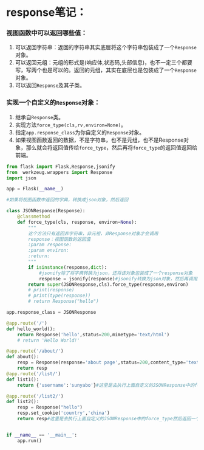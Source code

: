 # response笔记：

### 视图函数中可以返回哪些值：
1. 可以返回字符串：返回的字符串其实底层将这个字符串包装成了一个`Response`对象。
2. 可以返回元组：元组的形式是(响应体,状态码,头部信息)，也不一定三个都要写，写两个也是可以的。返回的元组，其实在底层也是包装成了一个`Response`对象。
3. 可以返回`Response`及其子类。


### 实现一个自定义的`Response`对象：
1. 继承自`Response`类。
2. 实现方法`force_type(cls,rv,environ=None)`。
3. 指定`app.response_class`为你自定义的`Response`对象。
4. 如果视图函数返回的数据，不是字符串，也不是元组，也不是Response对象，那么就会将返回值传给`force_type`，然后再将`force_type`的返回值返回给前端。
```python
from flask import Flask,Response,jsonify
from  werkzeug.wrappers import Response
import json

app = Flask(__name__)

#如果将视图函数中返回的字典，转换成json对象，然后返回

class JSONResponse(Response):
    @classmethod
    def force_type(cls, response, environ=None):
        """
        这个方法只有返回非字符串，非元祖，非Response对象才会调用
        response：视图函数的返回值
        :param response:
        :param environ:
        :return:
        """
        if isinstance(response,dict):
            #jsonify除了将字典转换为json，还将该对象包装成了一个response对象
            response = jsonify(response)#jsonify转换为json对象，然后再调用那个对象
        return super(JSONResponse,cls).force_type(response,environ)
        # print(response)
        # print(type(response))
        # return Response("hello")

app.response_class = JSONResponse

@app.route('/')
def hello_world():
    return Response('hello',status=200,mimetype='text/html')
    # return 'Hello World!'

@app.route('/about/')
def about():
    resp = Response(response='about page',status=200,content_type='text/html;charset=utf-8')
    return resp
@app.route('/list/')
def list1():
    return {'username':'sunyabo'}#这里是去执行上面自定义的JSONResponse中的force_type然后返回一个"hello"

@app.route('/list2/')
def list2():
    resp = Response("hello")
    resp.set_cookie('country','china')
    return resp#这里是去执行上面自定义的JSONResponse中的force_type然后返回一个"hello"


if __name__ == '__main__':
    app.run()

```
